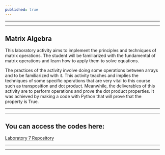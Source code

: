 ```yaml
---
published: true
---
```

---
***

## Matrix Algebra

This laboratory activity aims to implement the principles and techniques of matrix operations. The student will be familiarized with the fundamental of matrix operations and learn how to apply them to solve equations.

The practices of the activity involve doing some operations between arrays and to be familiarized with it. This activity teaches and implies the techniques of some specific operations that are very vital to this course such as transposition and dot product. Meanwhile, the deliverables of this activity are to perform operations and prove the dot product properties. It was achieved by making a code with Python that will prove that the property is True.

---
***





## You can access the codes here:

[Laboratory 7 Repository](https://github.com/RovilSurioJr/Laboratory-7)

---
***